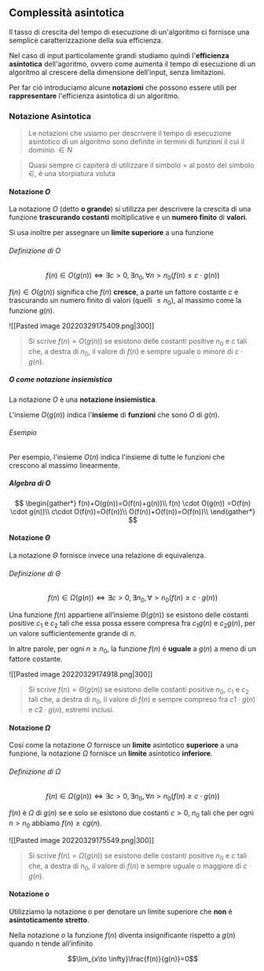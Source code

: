 ## Complessità asintotica
Il tasso di crescita del tempo di esecuzione di un'algoritmo ci fornisce una semplice caratterizzazione della sua efficienza.

Nel caso di input particolamente grandi studiamo quindi l'**efficienza asintotica** dell'agoritmo, ovvero come aumenta il tempo di esecuzione di un algoritmo al crescere della dimensione dell’input, senza limitazioni.

Per far ció introduciamo alcune **notazioni** che possono essere utili per **rappresentare** l'efficienza asintotica di un algoritmo.

### Notazione Asintotica

> Le notazioni che usiamo per descrivere il tempo di esecuzione asintotico di un algoritmo sono definite in termini di funzioni il cui il dominio $\in N$

> Quasi sempre ci capiterá di utilizzare il simbolo = al posto del simbolo $\in$, é una storpiatura voluta

#### Notazione $O$

La notazione $O$ (detto **o grande**) si utilizza per descrivere la crescita di una funzione **trascurando costanti** moltiplicative e un **numero finito** di **valori**.

Si usa inoltre per assegnare un **limite superiore** a una funzione

###### Definizione di $O$

$$f(n)\in O(g(n))\iff \exists c>0,\exists n_0,\forall n>n_0(f(n)\le c\cdot g(n)) $$

$f(n) \in O(g(n))$ significa che $f(n)$ **cresce**, a parte un fattore costante $c$ e trascurando un numero finito di valori (quelli $\le n_0$), al massimo come la funzione $g(n)$.

![[Pasted image 20220329175409.png|300]]

> Si scrive $f(n) = O(g(n))$ se esistono delle costanti positive $n_0$ e $c$ tali che, a destra di $n_0$, il valore di $f(n)$ e sempre uguale o minore di $c\cdot g(n)$.

##### $O$ come notazione insiemistica

La notazione $O$ è una **notazione insiemistica**. 

L'insieme $O(g(n))$ indica l'**insieme** di **funzioni** che sono $O$ di $g(n)$.

###### Esempio
Per esempio, l'insieme $O(n)$ indica l'insieme di tutte le funzioni che crescono al massimo linearmente. 

##### Algebra di $O$
$$
\begin{gather*}
f(n)+O(g(n))=O(f(n)+g(n))\\
f(n) \cdot O(g(n)) =O(f(n) \cdot g(n))\\
c\cdot O(f(n))=O(f(n))\\
O(f(n))+O(f(n))=O(f(n))\\
\end{gather*}
$$

#### Notazione $Θ$
La notazione $Θ$ fornisce invece una relazione di equivalenza.
###### Definizione di $Θ$
$$f(n) \in \Omega(g(n))\iff \exists  c>0,\exists n_0,\forall > n_0(f(n)\ge c\cdot g(n))$$

Una funzione $f(n)$ appartiene all’insieme $Θ(g(n))$ se esistono delle costanti positive $c_1$ e $c_2$ tali che essa possa essere compresa fra $c_1g(n)$ e $c_2g(n)$, per un valore sufficientemente grande di $n$.

In altre parole, per ogni $n \ge n_0$, la funzione $f(n)$ é **uguale** a  $g(n)$ a meno di un fattore costante.

![[Pasted image 20220329174918.png|300]]

>   Si scrive $f(n) = Θ(g(n))$ se esistono delle costanti positive $n_0$, $c_1$ e $c_2$ tali che, a destra di $n_0$, il valore di $f(n)$ e sempre compreso fra  $c1\cdot g(n)$ e $c2\cdot g(n)$, estremi inclusi.

#### Notazione $\Omega$
Cosí come la notazione $O$ fornisce un **limite** asintotico **superiore** a una funzione, la notazione $\Omega$ fornisce un **limite** asintotico **inferiore**.
###### Definizione di $\Omega$
$$f(n)\in\Omega (g(n))\iff \exists c>0,\exists n_0,\forall n>n_0(f(n)\ge c \cdot g(n))$$

$f(n)$ è $\Omega$ di $g(n)$ se e solo se esistono due costanti $c > 0$, $n_0$ tali che per ogni $n > n_0$ abbiamo $f(n) \ge cg(n)$. 

![[Pasted image 20220329175549.png|300]]

> Si scrive $f(n) = Ω(g(n))$ se esistono delle costanti positive $n_0$ e $c$ tali che, a destra di $n_0$, il valore di $f(n)$ e sempre uguale o maggiore di $c\cdot g(n)$.


#### Notazione $o$

Utilizziamo la notazione o per denotare un limite superiore che **non** é **asintoticamente stretto**.


Nella notazione $o$ la funzione $f(n)$ diventa insignificante rispetto a $g(n)$ quando n tende all’infinito

$$\lim_{x\to \infty}\frac{f(n)}{g(n)}=0$$
